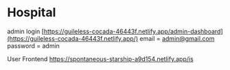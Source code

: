 # Hospital


admin login [https://guileless-cocada-46443f.netlify.app/admin-dashboard](https://guileless-cocada-46443f.netlify.app/)
email = admin@gmail.com
password = admin


User Frontend [https://spontaneous-starship-a9d154.netlify.app/is ](https://spontaneous-starship-a9d154.netlify.app/)
